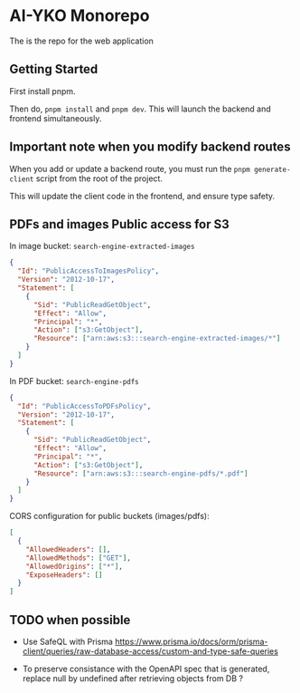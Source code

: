 # AI-YKO Monorepo

The is the repo for the web application

## Getting Started

First install pnpm.

Then do, `pnpm install` and `pnpm dev`. This will launch the backend and frontend simultaneously.

## Important note when you modify backend routes

When you add or update a backend route, you must run the `pnpm generate-client` script from the root of the project.

This will update the client code in the frontend, and ensure type safety.

## PDFs and images Public access for S3

In image bucket: `search-engine-extracted-images`

```json
{
  "Id": "PublicAccessToImagesPolicy",
  "Version": "2012-10-17",
  "Statement": [
    {
      "Sid": "PublicReadGetObject",
      "Effect": "Allow",
      "Principal": "*",
      "Action": ["s3:GetObject"],
      "Resource": ["arn:aws:s3:::search-engine-extracted-images/*"]
    }
  ]
}
```

In PDF bucket: `search-engine-pdfs`

```json
{
  "Id": "PublicAccessToPDFsPolicy",
  "Version": "2012-10-17",
  "Statement": [
    {
      "Sid": "PublicReadGetObject",
      "Effect": "Allow",
      "Principal": "*",
      "Action": ["s3:GetObject"],
      "Resource": ["arn:aws:s3:::search-engine-pdfs/*.pdf"]
    }
  ]
}
```

CORS configuration for public buckets (images/pdfs):

```json
[
  {
    "AllowedHeaders": [],
    "AllowedMethods": ["GET"],
    "AllowedOrigins": ["*"],
    "ExposeHeaders": []
  }
]
```

## TODO when possible

- Use SafeQL with Prisma <https://www.prisma.io/docs/orm/prisma-client/queries/raw-database-access/custom-and-type-safe-queries>

- To preserve consistance with the OpenAPI spec that is generated, replace null by undefined after retrieving objects from DB ?
